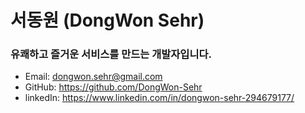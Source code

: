 # 서동원 (DongWon Sehr)

### 유쾌하고 즐거운 서비스를 만드는 개발자입니다.

- Email: dongwon.sehr@gmail.com
- GitHub: https://github.com/DongWon-Sehr
- linkedIn: https://www.linkedin.com/in/dongwon-sehr-294679177/


<!--
![Anurag's github stats](https://github-readme-stats.vercel.app/api?username=DongWon-Sehr&theme=highcontrast&show_icons=true)


**DongWon-Sehr/DongWon-Sehr** is a ✨ _special_ ✨ repository because its `README.md` (this file) appears on your GitHub profile.

Here are some ideas to get you started:

- 🔭 I’m currently working on ...
- 🌱 I’m currently learning ...
- 👯 I’m looking to collaborate on ...
- 🤔 I’m looking for help with ...
- 💬 Ask me about ...
- 📫 How to reach me: ...
- 😄 Pronouns: ...
- ⚡ Fun fact: ...
-->
